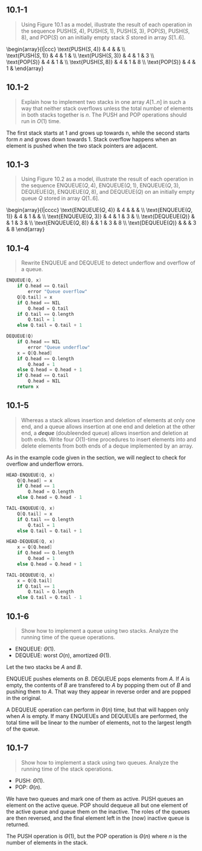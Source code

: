 ## 10.1-1

> Using Figure 10.1 as a model, illustrate the result of each operation in the sequence $\text{PUSH}(S, 4)$, $\text{PUSH}(S, 1)$, $\text{PUSH}(S, 3)$, $\text{POP}(S)$, $\text{PUSH}(S, 8)$, and $\text{POP}(S)$ on an initially empty stack $S$ stored in array $S[1..6]$.

\begin{array}{l|ccc}
\text{PUSH($S, 4$)} & 4 &   &   \\\\     
\text{PUSH($S, 1$)} & 4 & 1 &   \\\\
\text{PUSH($S, 3$)} & 4 & 1 & 3 \\\\  
\text{POP($S$)}     & 4 & 1 &   \\\\
\text{PUSH($S, 8$)} & 4 & 1 & 8 \\\\
\text{POP($S$)}     & 4 & 1 &
\end{array}

## 10.1-2

> Explain how to implement two stacks in one array $A[1..n]$ in such a way that neither stack overflows unless the total number of elements in both stacks together is $n$. The $\text{PUSH}$ and $\text{POP}$ operations should run in $O(1)$ time.

The first stack starts at $1$ and grows up towards n, while the second starts form $n$ and grows down towards $1$. Stack overflow happens when an element is pushed when the two stack pointers are adjacent.

## 10.1-3

> Using Figure 10.2 as a model, illustrate the result of each operation in the sequence $\text{ENQUEUE}(Q, 4)$, $\text{ENQUEUE}(Q ,1)$, $\text{ENQUEUE}(Q, 3)$, $\text{DEQUEUE}(Q)$, $\text{ENQUEUE}(Q, 8)$, and $\text{DEQUEUE}(Q)$ on an initially empty queue $Q$ stored in array $Q[1..6]$.

\begin{array}{l|cccc}
\text{ENQUEUE($Q, 4$)} & 4 &   &   &   \\\\
\text{ENQUEUE($Q, 1$)} & 4 & 1 &   &   \\\\
\text{ENQUEUE($Q, 3$)} & 4 & 1 & 3 &   \\\\
\text{DEQUEUE($Q$)}    &   & 1 & 3 &   \\\\
\text{ENQUEUE($Q, 8$)} &   & 1 & 3 & 8 \\\\
\text{DEQUEUE($Q$)}    &   &   & 3 & 8
\end{array}

## 10.1-4

> Rewrite $\text{ENQUEUE}$ and $\text{DEQUEUE}$ to detect underflow and overflow of a queue.

```cpp
ENQUEUE(Q, x)
    if Q.head == Q.tail
        error "Queue overflow"
    Q[Q.tail] = x
    if Q.head == NIL
        Q.head = Q.tail
    if Q.tail == Q.length
        Q.tail = 1
    else Q.tail = Q.tail + 1
```

```cpp
DEQUEUE(Q)
    if Q.head == NIL
        error "Queue underflow"
    x = Q[Q.head]
    if Q.head == Q.length
        Q.head = 1
    else Q.head = Q.head + 1
    if Q.head == Q.tail
        Q.head = NIL
    return x
```

## 10.1-5

> Whereas a stack allows insertion and deletion of elements at only one end, and a queue allows insertion at one end and deletion at the other end, a __*deque*__ (doubleended queue) allows insertion and deletion at both ends. Write four $O(1)$-time procedures to insert elements into and delete elements from both ends of a deque implemented by an array.

As in the example code given in the section, we will neglect to check for overflow and underflow errors.

```cpp
HEAD-ENQUEUE(Q, x)
    Q[Q.head] = x
    if Q.head == 1
        Q.head = Q.length
    else Q.head = Q.head - 1
```

```cpp
TAIL-ENQUEUE(Q, x)
    Q[Q.tail] = x
    if Q.tail == Q.length
        Q.tail = 1
    else Q.tail = Q.tail + 1
```

```cpp
HEAD-DEQUEUE(Q, x)
    x = Q[Q.head]
    if Q.head == Q.length
        Q.head = 1
    else Q.head = Q.head + 1
```

```cpp
TAIL-DEQUEUE(Q, x)
    x = Q[Q.tail]
    if Q.tail == 1
        Q.tail = Q.length
    else Q.tail = Q.tail - 1
```

## 10.1-6

> Show how to implement a queue using two stacks. Analyze the running time of the queue operations.

- $\text{ENQUEUE}$: $\Theta(1)$.
- $\text{DEQUEUE}$: worst $O(n)$, amortized $\Theta(1)$.

Let the two stacks be $A$ and $B$.

$\text{ENQUEUE}$ pushes elements on $B$. $\text{DEQUEUE}$ pops elements from $A$. If $A$ is empty, the contents of $B$ are transfered to $A$ by popping them out of $B$ and pushing them to $A$. That way they appear in reverse order and are popped in the original.

A $\text{DEQUEUE}$ operation can perform in $\Theta(n)$ time, but that will happen only when $A$ is empty. If many $\text{ENQUEUE}$s and $\text{DEQUEUE}$s are performed, the total time will be linear to the number of elements, not to the largest length of the queue.

## 10.1-7

> Show how to implement a stack using two queues. Analyze the running time of the stack operations.

- $\text{PUSH}$: $\Theta(1)$.
- $\text{POP}$: $\Theta(n)$.

We have two queues and mark one of them as active. $\text{PUSH}$ queues an element on the active queue. $\text{POP}$ should dequeue all but one element of the active queue and queue them on the inactive. The roles of the queues are then reversed, and the final element left in the (now) inactive queue is returned.

The $\text{PUSH}$ operation is $\Theta(1)$, but the $\text{POP}$ operation is $\Theta(n)$ where $n$ is the number of elements in the stack.
